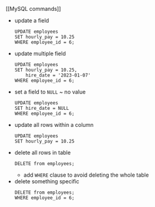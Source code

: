 [[MySQL commands]]
- update a field
	```mysql
	UPDATE employees
	SET hourly_pay = 10.25
	WHERE employee_id = 6;
	```
- update multiple field
	```mysql
	UPDATE employees
	SET hourly_pay = 10.25,
	    hire_date = '2023-01-07'
	WHERE employee_id = 6;
	```
- set a field to `NULL` ~ no value
	```mysql
	UPDATE employees
	SET hire_date = NULL
	WHERE employee_id = 6;
	```
- update all rows within a column
	```mysql
	UPDATE employees
	SET hourly_pay = 10.25
	```
- delete all rows in table
	```mysql
	DELETE from employees;
	```
	- add `WHERE` clause to avoid deleting the whole table
- delete something specific
	```mysql
	DELETE from employees;
	WHERE employee_id = 6;
	```
